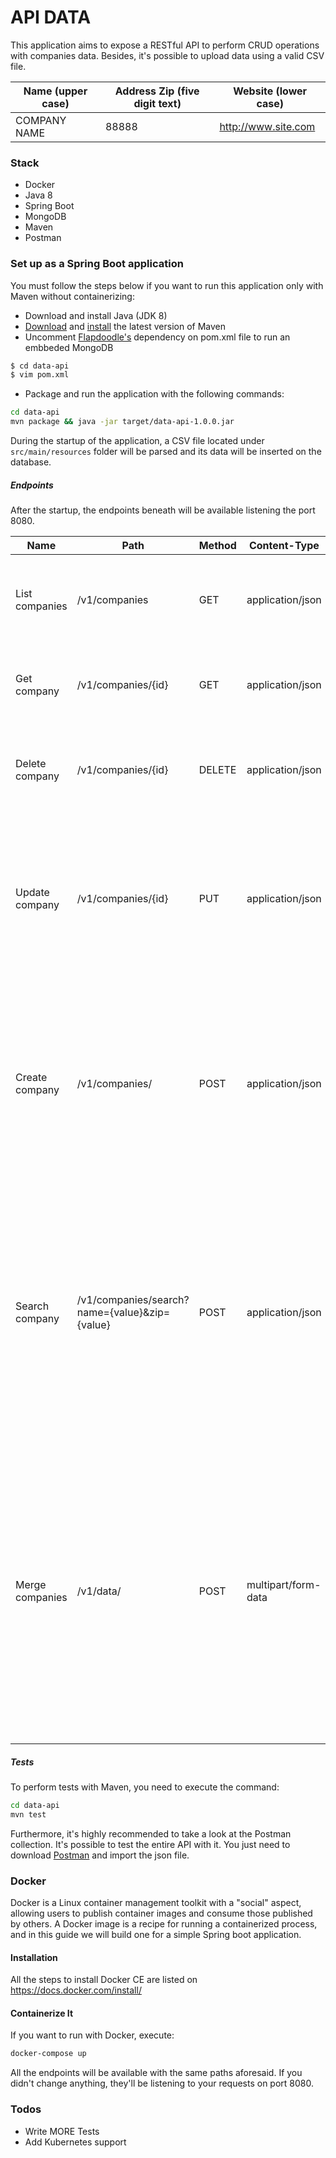 # API DATA


This application aims to expose a RESTful API to perform CRUD operations with companies data. Besides, it's possible to upload data using a valid CSV file.

| Name (upper case) | Address Zip (five digit text) | Website (lower case) |
| ------ | ------ | ------ |
| COMPANY NAME | 88888 | http://www.site.com |

### Stack
- Docker
- Java 8
- Spring Boot
- MongoDB
- Maven
- Postman

### Set up as a Spring Boot application

You must follow the steps below if you want to run this application only with Maven without containerizing:
- Download and install Java (JDK 8)
- [Download](https://maven.apache.org/download.cgi) and [install](https://maven.apache.org/install.html) the latest version of Maven
- Uncomment [Flapdoodle's](https://github.com/flapdoodle-oss/de.flapdoodle.embed.mongo) dependency on pom.xml file to run an embbeded MongoDB

```sh
$ cd data-api
$ vim pom.xml
```
- Package and run the application with the following commands:

```sh
cd data-api
mvn package && java -jar target/data-api-1.0.0.jar
```
During the startup of the application, a CSV file located under `src/main/resources` folder will be parsed and its data will be inserted on the database.
##### Endpoints

After the startup, the endpoints beneath will be available listening the port 8080.

| Name | Path | Method | Content-Type | Description |
| ------ | ------ | ------ | ------ | ------ |
| List companies| /v1/companies | GET | application/json | This endpoint aims to retrieve all companies stored in the database. |
| Get company | /v1/companies/{id} | GET | application/json | This endpoint aims to get a single company by its ID. |
| Delete company | /v1/companies/{id} | DELETE | application/json | This endpoint aims to delete a single company by its ID. |
| Update company | /v1/companies/{id} | PUT | application/json | This endpoint aims to update a company by its ID. It's mandatory to send a valid JSON in the body request with the updated informations |
| Create company | /v1/companies/ | POST | application/json | This endpoint aims to create a new company. It's mandatory to send a valid JSON in the body request with these informations: name, zipCode, website |
| Search company | /v1/companies/search?name={value}&zip={value} | POST | application/json | This endpoint provides information based on query parameters values. This resource supports thes parameters: name (part of the company's name) AND zip(the entire zip code of the company) |
| Merge companies | /v1/data/ | POST | multipart/form-data | This endpoints parses a valid CSV file following the structure above and integrate its data with the existent records. If the record doesn't exist, it'll be discarded. The key of the file must be named "csv". The uploaded file cannot be empty or in a different extension. |

##### Tests

To perform tests with Maven, you need to execute the command:
```sh
cd data-api
mvn test
```

Furthermore, it's highly recommended to take a look at the Postman collection. It's possible to test the entire API with it. You just need to download [Postman](https://www.getpostman.com/apps) and import the json file.
 
### Docker

Docker is a Linux container management toolkit with a "social" aspect, allowing users to publish container images and consume those published by others. A Docker image is a recipe for running a containerized process, and in this guide we will build one for a simple Spring boot application.

#### Installation

All the steps to install Docker CE are listed on https://docs.docker.com/install/

#### Containerize It

If you want to run with Docker, execute:

```sh
docker-compose up
```

All the endpoints will be available with the same paths aforesaid. If you didn't change anything, they'll be listening to your requests on port 8080. 

### Todos

 - Write MORE Tests
 - Add Kubernetes support

